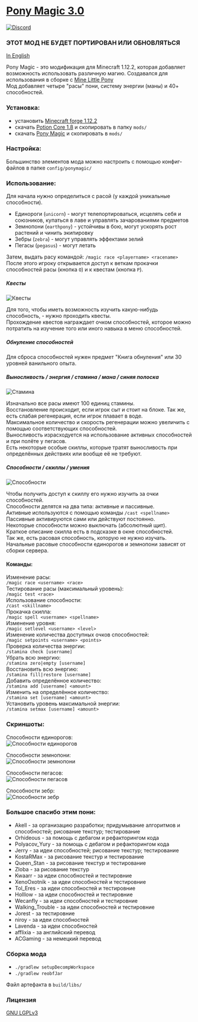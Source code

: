 # [Pony Magic 3.0](https://www.curseforge.com/minecraft/mc-mods/pony-magic/files)
[![Discord](https://img.shields.io/discord/479572843114528788?color=6A7EC2&logo=discord&logoColor=ffffff&style=flat-square)](https://discord.gg/d6cX4sa)

### ЭТОТ МОД НЕ БУДЕТ ПОРТИРОВАН ИЛИ ОБНОВЛЯТЬСЯ

[In English](README.md)

Pony Magic - это модификация для Minecraft 1.12.2, которая добавляет возможность использовать различную магию. Создавался для использования в сборке с [Mine Little Pony](https://github.com/MineLittlePony/MineLittlePony)  
Мод добавляет четыре "расы" пони, систему энергии (маны) и 40+ способностей. 

### Установка:
- установить [Minecraft forge 1.12.2](https://files.minecraftforge.net/net/minecraftforge/forge/index_1.12.2.html)
- скачать [Potion Core 1.8](https://www.curseforge.com/minecraft/mc-mods/potion-core/files/2736248) и скопировать в папку `mods/`
- скачать [Pony Magic](https://www.curseforge.com/minecraft/mc-mods/pony-magic/files) и скопировать в `mods/`  

### Настройка:  
Большинство элементов мода можно настроить с помощью конфиг-файлов в папке `config/ponymagic/`  

### Использование:  
Для начала нужно определиться с расой (у каждой уникальные способности).  
- Единороги (`unicorn`) - могут телепортироваться, исцелять себя и союзников, купаться в лаве и управлять зачарованиями предметов
- Земнопони (`earthpony`) - устойчивы в бою, могут ускорять рост растений и чинить экипировку 
- Зебры (`zebra`) - могут управлять эффектами зелий
- Пегасы (`pegasus`) - могут летать  

Затем, выдать расу командой: `/magic race <playername> <racename>`  
После этого игроку открывается доступ к веткам прокачки способностей расы (кнопка `O`) и к квестам (кнопка `P`).

##### Квесты  
![Квесты](img/quests.png)  

Для того, чтобы иметь возможность изучить какую-нибудь способность, - нужно проходить квесты.  
Прохождение квестов награждает очком способностей, которое можно потратить на изучение того или иного навыка в меню способностей.    

##### Обнуление способностей  
Для сброса способностей нужен предмет "Книга обнуления" или 30 уровней ванильного опыта.   

##### Выносливость / энергия / стамина / мана / синяя полоска
![Стамина](img/stamina.png)  

Изначально все расы имеют 100 единиц стамины.  
Восстановление происходит, если игрок сыт и стоит на блоке. Так же, есть слабая регенерация, если игрок плавает в воде.  
Максимальное количество и скорость регенерации можно увеличить с помощью соответствующих способностей.  
Выносливость израсходуется на использование активных способностей и при полёте у пегасов.  
Есть некоторые особые скиллы, которые тратят выносливость при определённых действиях или вообще её не требуют.  
##### Способности / скиллы / умения  
![Способности](img/unicorn.png)  

Чтобы получить доступ к скиллу его нужно изучить за очки способностей.  
Способности делятся на два типа: активные и пассивные.  
Активные используются с помощью команды `/cast <spellname>`  
Пассивные активируются сами или действуют постоянно.  
Некоторые способности можно выключать (абсолютный щит).  
Краткое описание скилла есть в подсказке в окне способностей.  
Так же, есть расовая способность, которую не нужно изучать.  
Начальные расовые способности единорогов и земнопони зависят от сборки сервера.  

#### Команды:  
Изменение расы:  
`/magic race <username> <race>`  
Тестирование расы (максимальный уровень):  
`/magic test <race>`  
Использование способности:  
`/cast <skillname>`  
Прокачка скилла:  
`/magic spell <username> <spellname>`  
Изменение уровня:  
`/magic setlevel <username> <level>`  
Изменение количества доступных очков способностей:  
`/magic setpoints <username> <points>`  
Проверка количества энергии:  
`/stamina check [username]`  
Убрать всю энергию:  
`/stamina zero|empty [username]`  
Восстановить всю энергию:  
`/stamina fill|restore [username]`  
Добавить определённое количество:  
`/stamina add [username] <amount>`  
Изменить на определённое количество:  
`/stamina set [username] <amount>`  
Установить уровень максимальной энергии:  
`/stamina setmax [username] <amount>`

### Скриншоты:  
Способности единорогов:  
![Способности единорогов](img/unicorn.png)  

Способности земнопони:  
![Способности земнопони](img/earthpony.png)  

Способности пегасов:  
![Способности пегасов](img/pegasus.png)
  
Способности зебр:  
![Способности зебр](img/zebra.png)

### Большое спасибо этим пони:
- Akell - за организацию разработки; придумывание алгоритмов и способностей; рисование текстур; тестирование
- Orhideous - за помощь с дебагом и рефакторингом кода
- Polyacov_Yury - за помощь с дебагом и рефакторингом кода
- Jerry - за идеи способностей; рисование текстур; тестирование
- KostaRMax - за рисование текстур и тестирование
- Queen_Stan - за рисование текстур и тестирование
- Zloba - за рисование текстур
- Kwaarr - за идеи способностей и тестировние
- XenoOxotnik - за идеи способностей и тестировние
- Tol_Eres - за идеи способностей и тестировние
- Holllow - за идеи способностей и тестировние
- Wecanfly - за идеи способностей и тестировние
- Walking_Trouble - за идеи способностей и тестировние
- Jorest - за тестировние
- niroy - за идеи способностей
- Lavenda - за идеи способностей
- afflixia - за английский перевод
- ACGaming - за немецкий перевод

### Сборка мода
- `./gradlew setupDecompWorkspace`
- `./gradlew reobfJar`  

Файл артефакта в `build/libs/`

### Лицензия
[GNU LGPLv3](LICENSE.txt)